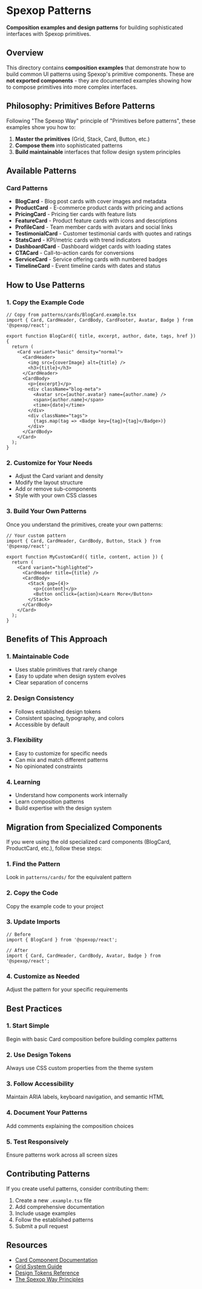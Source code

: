 # Spexop Patterns

**Composition examples and design patterns** for building sophisticated interfaces with Spexop primitives.

## Overview

This directory contains **composition examples** that demonstrate how to build common UI patterns using Spexop's primitive components. These are **not exported components** - they are documented examples showing how to compose primitives into more complex interfaces.

## Philosophy: Primitives Before Patterns

Following "The Spexop Way" principle of "Primitives before patterns", these examples show you how to:

1. **Master the primitives** (Grid, Stack, Card, Button, etc.)
2. **Compose them** into sophisticated patterns
3. **Build maintainable** interfaces that follow design system principles

## Available Patterns

### Card Patterns

- **BlogCard** - Blog post cards with cover images and metadata
- **ProductCard** - E-commerce product cards with pricing and actions
- **PricingCard** - Pricing tier cards with feature lists
- **FeatureCard** - Product feature cards with icons and descriptions
- **ProfileCard** - Team member cards with avatars and social links
- **TestimonialCard** - Customer testimonial cards with quotes and ratings
- **StatsCard** - KPI/metric cards with trend indicators
- **DashboardCard** - Dashboard widget cards with loading states
- **CTACard** - Call-to-action cards for conversions
- **ServiceCard** - Service offering cards with numbered badges
- **TimelineCard** - Event timeline cards with dates and status

## How to Use Patterns

### 1. Copy the Example Code

```tsx
// Copy from patterns/cards/BlogCard.example.tsx
import { Card, CardHeader, CardBody, CardFooter, Avatar, Badge } from '@spexop/react';

export function BlogCard({ title, excerpt, author, date, tags, href }) {
  return (
    <Card variant="basic" density="normal">
      <CardHeader>
        <img src={coverImage} alt={title} />
        <h3>{title}</h3>
      </CardHeader>
      <CardBody>
        <p>{excerpt}</p>
        <div className="blog-meta">
          <Avatar src={author.avatar} name={author.name} />
          <span>{author.name}</span>
          <time>{date}</time>
        </div>
        <div className="tags">
          {tags.map(tag => <Badge key={tag}>{tag}</Badge>)}
        </div>
      </CardBody>
    </Card>
  );
}
```

### 2. Customize for Your Needs

- Adjust the Card variant and density
- Modify the layout structure
- Add or remove sub-components
- Style with your own CSS classes

### 3. Build Your Own Patterns

Once you understand the primitives, create your own patterns:

```tsx
// Your custom pattern
import { Card, CardHeader, CardBody, Button, Stack } from '@spexop/react';

export function MyCustomCard({ title, content, action }) {
  return (
    <Card variant="highlighted">
      <CardHeader title={title} />
      <CardBody>
        <Stack gap={4}>
          <p>{content}</p>
          <Button onClick={action}>Learn More</Button>
        </Stack>
      </CardBody>
    </Card>
  );
}
```

## Benefits of This Approach

### 1. **Maintainable Code**

- Uses stable primitives that rarely change
- Easy to update when design system evolves
- Clear separation of concerns

### 2. **Design Consistency**

- Follows established design tokens
- Consistent spacing, typography, and colors
- Accessible by default

### 3. **Flexibility**

- Easy to customize for specific needs
- Can mix and match different patterns
- No opinionated constraints

### 4. **Learning**

- Understand how components work internally
- Learn composition patterns
- Build expertise with the design system

## Migration from Specialized Components

If you were using the old specialized card components (BlogCard, ProductCard, etc.), follow these steps:

### 1. Find the Pattern

Look in `patterns/cards/` for the equivalent pattern

### 2. Copy the Code

Copy the example code to your project

### 3. Update Imports

```tsx
// Before
import { BlogCard } from '@spexop/react';

// After
import { Card, CardHeader, CardBody, Avatar, Badge } from '@spexop/react';
```

### 4. Customize as Needed

Adjust the pattern for your specific requirements

## Best Practices

### 1. **Start Simple**

Begin with basic Card composition before building complex patterns

### 2. **Use Design Tokens**

Always use CSS custom properties from the theme system

### 3. **Follow Accessibility**

Maintain ARIA labels, keyboard navigation, and semantic HTML

### 4. **Document Your Patterns**

Add comments explaining the composition choices

### 5. **Test Responsively**

Ensure patterns work across all screen sizes

## Contributing Patterns

If you create useful patterns, consider contributing them:

1. Create a new `.example.tsx` file
2. Add comprehensive documentation
3. Include usage examples
4. Follow the established patterns
5. Submit a pull request

## Resources

- [Card Component Documentation](../basic/cards/Card/README.md)
- [Grid System Guide](../basic/primitives/Grid/README.md)
- [Design Tokens Reference](../../theme/README.md)
- [The Spexop Way Principles](../../../docs/getting-started.md)
